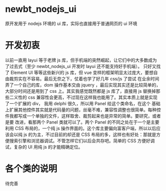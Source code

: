 # newbt_nodejs_ui
原开发用于 nodejs 环境的 ui 库，实际也直接用于普通网页的 ui 环境
# 开发初衷
以前一直用 layui 等于老牌 js 库，但手机端的突然崛起，让它们中的大多数成为了过去式（至少 newbt_nodejs_ui 开发时 layui 还不能支持好手机端）。
只好又找了 Element UI 等等这些新兴的 js 库，但 vue 变样的框架明显太过庞大，要想自由裁剪实在不容易。最后无奈之下，仗着也学了好几年 css/js 了尝试
在业余时间弄了一个自己的库，dom 操作基本交由 jquery ，最后实现其实还是比较简单的，大部分时间还是用到了 css 上。其实我感觉既然都是 js 库了，直接用 js 
替换掉那些二义性的 css 兼容性会更高，不过现在这样我也能用了。其实本质上就是实现了一个扩展的 div， 我用 delphi 很久，所以用 Panel 给这个类命名，在这个
基础上扩展其他控件其实就是代码量的问题，丝毫不难，兼容性调整也很简单。每种控件我都写成一个单独的文件，这样取舍、裁剪起来也是异常的简单。要研究，或者是要
改进，看那两个 Panel 类就可以了。两个 Panel 的不同之处在于一个是主要利用 CSS 布局的，一个纯 js 操作界面的。这个库主要偏向富客户端，所以以后应该会以纯 js
的为主，不过目前的却还是 CSS 布局的多，这样也有好处：那就是方便搜索引擎和浏览器调试。不管怎样它们以后会共存吧。简单的 CSS 方便好调试，复杂的 UI 用纯 js 
的才能精确定位。
# 各个类的说明
待完善
